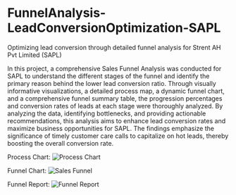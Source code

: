 # FunnelAnalysis-LeadConversionOptimization-SAPL
Optimizing lead conversion through detailed funnel analysis for Strent AH Pvt Limited (SAPL)

In this project, a comprehensive Sales Funnel Analysis was conducted for SAPL to understand the different stages of the funnel and identify the primary reason behind the lower lead conversion ratio. Through visually informative visualizations, a detailed process map, a dynamic funnel chart, and a comprehensive funnel summary table, the progression percentages and conversion rates of leads at each stage were thoroughly analyzed. By analyzing the data, identifying bottlenecks, and providing actionable recommendations, this analysis aims to enhance lead conversion rates and maximize business opportunities for SAPL. The findings emphasize the significance of timely customer care calls to capitalize on hot leads, thereby boosting the overall conversion rate.

Process Chart:
![Process Chart](https://github.com/aritra-18/FunnelAnalysis-LeadConversionOptimization-SAPL/assets/116475666/680710ca-26b0-4642-a262-5c4511bb9cab)

Funnel Chart:
![Sales Funnel](https://github.com/aritra-18/FunnelAnalysis-LeadConversionOptimization-SAPL/assets/116475666/42ec2c7c-0a98-4efe-8ea4-4e9254c472fa)

Funnel Report: 
![Funnel Report](https://github.com/aritra-18/FunnelAnalysis-LeadConversionOptimization-SAPL/assets/116475666/649a1026-1da0-4f9a-98ee-d77d8c8cfe12)
